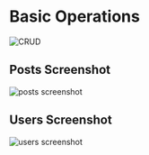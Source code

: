 # Basic Operations

![CRUD](https://user-images.githubusercontent.com/78500255/155915654-424866d8-ae3f-4db6-ad8c-8f4ed3837e24.jpeg)

## Posts Screenshot
![posts screenshot](https://user-images.githubusercontent.com/78500255/155916078-287a71b8-c2f9-4afa-ba12-07cc64094d2a.png)

## Users Screenshot
![users screenshot](https://user-images.githubusercontent.com/78500255/155916104-4d63cf8b-3efd-48dc-8922-ef939b873e75.png)
